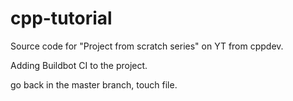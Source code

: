 # cpp-tutorial

Source code for "Project from scratch series" on YT from cppdev.

Adding Buildbot CI to the project.

go back in the master branch, touch file.
